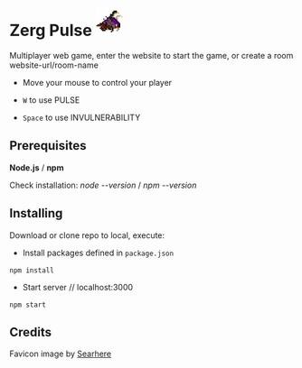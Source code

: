 # Zerg Pulse ![alt text](https://github.com/Qu4k3/zerg-pulse/blob/master/public/img/zerg-small.png)
Multiplayer web game, enter the website to start the game, or create a room website-url/room-name 

* Move your mouse to control your player

* ``W`` to use PULSE 

* ``Space`` to use INVULNERABILITY 


## Prerequisites

**Node.js** / **npm**

Check installation: *node --version* / *npm --version*


## Installing

Download or clone repo to local, execute:

* Install packages defined in ``package.json``
```
npm install
```
* Start server // localhost:3000
```
npm start
```

## Credits
Favicon image by [Searhere](http://searhere.deviantart.com/art/Zergling-510555517)
